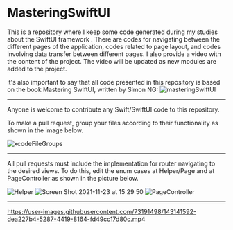 # MasteringSwiftUI


This is a repository where I keep some code generated during my studies about the SwiftUI framework . There are codes for navigating between the different pages of the application, codes related to page layout, and codes involving data transfer between different pages.
I also provide a video with the content of the project. The video will be updated as new modules are added to the project.

it's also important to say that all code presented in this repository is based on the book Mastering SwiftUI, written by Simon NG:
![masteringSwiftUI](https://user-images.githubusercontent.com/73191498/143153355-49480d0c-1833-4a2b-ae6f-498bf01172e6.jpg)

-----------------------------

Anyone is welcome to contribute any Swift/SwiftUI code to this repository.

To make a pull request, group your files according to their functionality as shown in the image below.

![xcodeFileGroups](https://user-images.githubusercontent.com/73191498/143081734-f53a0fa1-10d7-4959-bb51-b381b50fc035.png)

-----------------------------


All pull requests must include the implementation for router navigating to the desired views. To do this, edit the enum cases at Helper/Page and at PageController as shown in the picture below.

![Helper](https://user-images.githubusercontent.com/73191498/143082756-e60f87ca-da9f-47da-b427-ea2eb449d8e3.png) ![Screen Shot 2021-11-23 at 15 29 50](https://user-images.githubusercontent.com/73191498/143083161-e687ff58-5ce2-47be-9e9b-7d3191d9b12f.png) ![PageController](https://user-images.githubusercontent.com/73191498/143082983-79cc9304-8a75-4dda-8ae5-f66f0bcf8ae0.png)

-----------------------------

https://user-images.githubusercontent.com/73191498/143141592-dea227b4-5287-4419-8164-fd49cc17d80c.mp4



